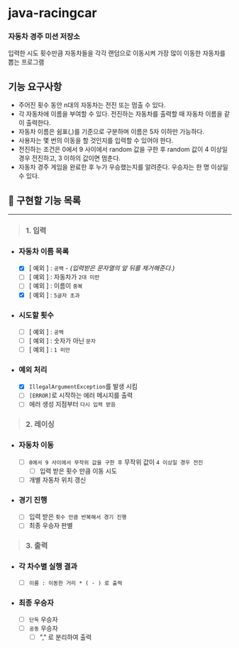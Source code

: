 # java-racingcar

### 자동차 경주 미션 저장소
입력한 시도 횟수만큼 자동차들을 각각 랜덤으로 이동시켜 가장 많이 이동한 자동차를 뽑는 프로그램

## 기능 요구사항
- 주어진 횟수 동안 n대의 자동차는 전진 또는 멈출 수 있다.
- 각 자동차에 이름을 부여할 수 있다. 전진하는 자동차를 출력할 때 자동차 이름을 같이 출력한다.
- 자동차 이름은 쉼표(,)를 기준으로 구분하며 이름은 5자 이하만 가능하다.
- 사용자는 몇 번의 이동을 할 것인지를 입력할 수 있어야 한다.
- 전진하는 조건은 0에서 9 사이에서 random 값을 구한 후 random 값이 4 이상일 경우 전진하고, 3 이하의 값이면 멈춘다.
- 자동차 경주 게임을 완료한 후 누가 우승했는지를 알려준다. 우승자는 한 명 이상일 수 있다.

## 🚀 구현할 기능 목록

---

> ### 1. 입력

- ### 자동차 이름 목록
    - [x] [ 예외 ] : `공백` - *(입력받은 문자열의 앞 뒤를 제거해준다.)*
    - [ ] [ 예외 ] : 자동차가 `2대 미만`
    - [ ] [ 예외 ] : 이름이 `중복`
    - [x] [ 예외 ] : `5글자 초과`
    
- ### 시도할 횟수
    - [ ] [ 예외 ] : `공백`
    - [ ] [ 예외 ] : 숫자가 아닌 `문자`
    - [ ] [ 예외 ] : `1 미만`
    
- ### 예외 처리
    - [x] `IllegalArgumentException`를 발생 시킴
    - [ ] `[ERROR]`로 시작하는 에러 메시지를 출력
    - [ ] 에러 생성 지점부터 `다시 입력 받음 `

> ### 2. 레이싱

- ### 자동차 이동
    - [ ] `0에서 9 사이에서 무작위 값을 구한 후` 무작위 값이 `4 이상일 경우 전진`
        - [ ] 입력 받은 횟수 만큼 이동 시도
    - [ ] 개별 자동차 위치 갱신

- ### 경기 진행
    - [ ] 입력 받은 `횟수 만큼 반복해서 경기 진행`
    - [ ] 최종 우승자 판별
    
> ### 3. 출력

- ### 각 차수별 실행 결과
    - [ ] `이름 : 이동한 거리 * ( - ) 로 출력`
- ### 최종 우승자
    - [ ] `단독` 우승자
    - [ ] `공동` 우승자
        - [ ] "," 로 분리하여 출력
